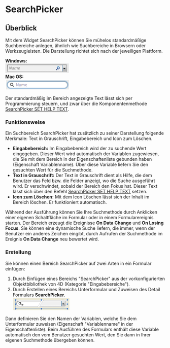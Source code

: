 # SearchPicker

## Überblick

Mit dem Widget SearchPicker können Sie mühelos standardmäßige Suchbereiche anlegen, ähnlich wie Suchbereiche in Browsern oder Werkzeugleisten. Die Darstellung richtet sich nach der jeweiligen Plattform.

**Windows:**  
![Windows](images/pict308433.en.png)  
**Mac OS:**  
![Mac OS](images/pict308435.en.png)

Der standardmäßig im Bereich angezeigte Text lässt sich per Programmierung steuern, und zwar über die Komponentenmethode [SearchPicker SET HELP TEXT](Methods/SearchPicker%20SET%20HELP%20TEXT.md).

### Funktionsweise

Ein Suchbereich SearchPicker hat zusätzlich zu seiner Darstellung folgende Merkmale: Text in Grauschrift, Eingabebereich und Icon zum Löschen.

- **Eingabebereich:** Im Eingabebereich wird der zu suchende Wert eingegeben. Dieser Wert wird automatisch der Variablen zugewiesen, die Sie mit dem Bereich in der Eigenschaftenliste gebunden haben (Eigenschaft Variablenname). Über diese Variable liefern Sie den gesuchten Wert für die Suchmethode.
- **Text in Grauschrift:** Der Text in Grauschrift dient als Hilfe, die dem Benutzer das Feld bzw. die Felder anzeigt, wo die Suche ausgeführt wird. Er verschwindet, sobald der Bereich den Fokus hat. Dieser Text lässt sich über den Befehl [SearchPicker SET HELP TEXT](Methods/SearchPicker%20SET%20HELP%20TEXT.md) setzen.
- **Icon zum Löschen:** Mit dem Icon Löschen lässt sich der Inhalt im Bereich löschen. Er funktioniert automatisch.

Während der Ausführung können Sie Ihre Suchmethode durch Anklicken einer eigenen Schaltfläche im Formular oder in einem Formularereignis starten. Der Bereich erzeugt die Ereignisse **On Data Change** und **On Losing Focus**. Sie können eine dynamische Suche liefern, die immer, wenn der Benutzer ein anderes Zeichen eingibt, durch Aufrufen der Suchmethode im Ereignis **On Data Change** neu bewertet wird.

### Erstellung

Sie können einen Bereich SearchPicker auf zwei Arten in ein Formular einfügen:

1. Durch Einfügen eines Bereichs "SearchPicker" aus der vorkonfigurierten Objektbibliothek von 4D (Kategorie "Eingabebereiche").
2. Durch Erstellen eines Bereichs Unterformular und Zuweisen des Detail Formulars **SearchPicker**.  
   ![Subform](images/pict308455.en.png)

Dann definieren Sie den Namen der Variablen, welche Sie dem Unterformular zuweisen (Eigenschaft "Variablenname" in der Eigenschaftenliste). Beim Ausführen des Formulars enthält diese Variable automatisch den vom Benutzer gesuchten Wert, den Sie dann in Ihrer eigenen Suchmethode übergeben können.
